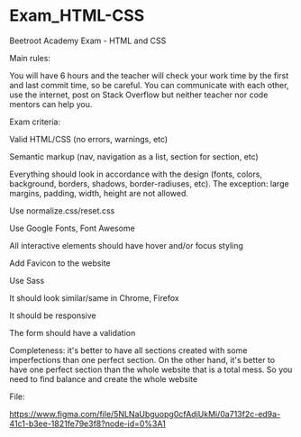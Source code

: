 # Exam_HTML-CSS
Beetroot Academy Exam - HTML and CSS

Main rules:

You will have 6 hours and the teacher will check your work time by the first and last commit time, so be careful. You can communicate with each other, use the internet, post on Stack Overflow but neither teacher nor code mentors can help you.

Exam criteria:

Valid HTML/CSS (no errors, warnings, etc)

Semantic markup (nav, navigation as a list, section for section, etc)

Everything should look in accordance with the design (fonts, colors, background, borders, shadows, border-radiuses, etc). The exception: large margins, padding, width, height are not allowed.

Use normalize.css/reset.css

Use Google Fonts, Font Awesome

All interactive elements should have hover and/or focus styling

Add Favicon to the website

Use Sass

It should look similar/same in Chrome, Firefox

It should be responsive

The form should have a validation

Completeness: it's better to have all sections created with some imperfections than one perfect section. On the other hand, it's better to have one perfect section than the whole website that is a total mess. So you need to find balance and create the whole website

File:

https://www.figma.com/file/5NLNaUbguopg0cfAdjUkMi/0a713f2c-ed9a-41c1-b3ee-1821fe79e3f8?node-id=0%3A1
